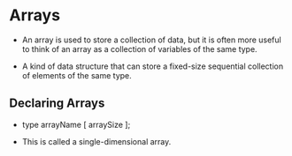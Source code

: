 # Arrays

* An array is used to store a collection of data, but it is often more useful to think of an array as a collection of variables of the same type.

* A kind of data structure that can store a fixed-size sequential collection of elements of the same type.

## Declaring Arrays

* type arrayName [ arraySize ];

* This is called a single-dimensional array.
